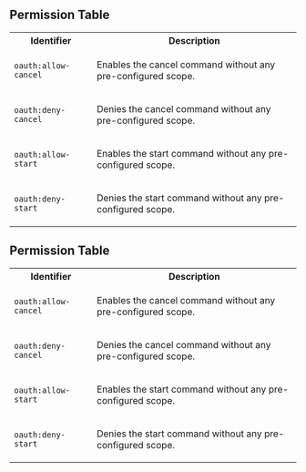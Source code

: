 
## Permission Table

<table>
<tr>
<th>Identifier</th>
<th>Description</th>
</tr>


<tr>
<td>

`oauth:allow-cancel`

</td>
<td>

Enables the cancel command without any pre-configured scope.

</td>
</tr>

<tr>
<td>

`oauth:deny-cancel`

</td>
<td>

Denies the cancel command without any pre-configured scope.

</td>
</tr>

<tr>
<td>

`oauth:allow-start`

</td>
<td>

Enables the start command without any pre-configured scope.

</td>
</tr>

<tr>
<td>

`oauth:deny-start`

</td>
<td>

Denies the start command without any pre-configured scope.

</td>
</tr>
</table>

## Permission Table 

<table>
<tr>
<th>Identifier</th>
<th>Description</th>
</tr>


<tr>
<td>

`oauth:allow-cancel`

</td>
<td>

Enables the cancel command without any pre-configured scope.

</td>
</tr>

<tr>
<td>

`oauth:deny-cancel`

</td>
<td>

Denies the cancel command without any pre-configured scope.

</td>
</tr>

<tr>
<td>

`oauth:allow-start`

</td>
<td>

Enables the start command without any pre-configured scope.

</td>
</tr>

<tr>
<td>

`oauth:deny-start`

</td>
<td>

Denies the start command without any pre-configured scope.

</td>
</tr>
</table>
